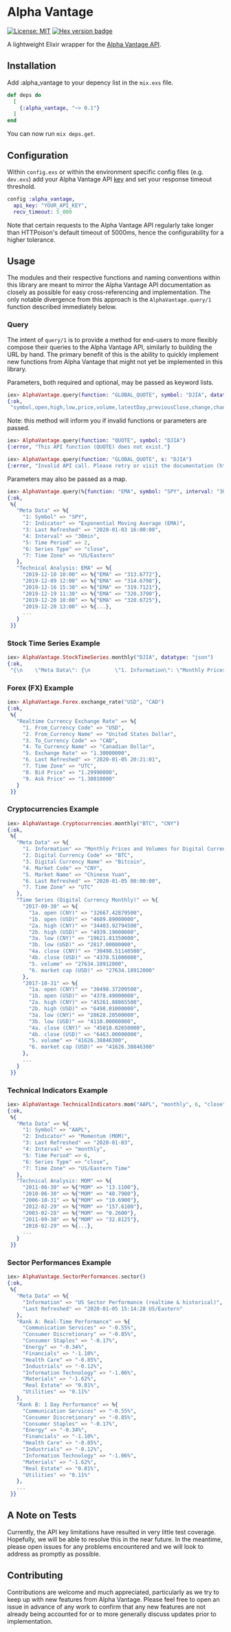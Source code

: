 # Alpha Vantage

[![License: MIT](https://img.shields.io/badge/License-MIT-yellow.svg)](https://opensource.org/licenses/MIT)
[![Hex version badge](https://img.shields.io/hexpm/v/alpha_vantage.svg)](https://hex.pm/packages/alpha_vantage)

A lightweight Elixir wrapper for the [Alpha Vantage API](https://www.alphavantage.co/).

## Installation

Add :alpha_vantage to your depency list in the `mix.exs` file.

```elixir
def deps do
  [
    {:alpha_vantage, "~> 0.1"}
  ]
end
```

You can now run `mix deps.get`.

## Configuration

Within `config.exs` or within the environment specific config files (e.g. `dev.exs`) add your Alpha Vantage API [key](https://www.alphavantage.co/support/#api-key) and set your response timeout threshold.

```elixir
config :alpha_vantage,
  api_key: "YOUR_API_KEY",
  recv_timeout: 5_000
```

Note that certain requests to the Alpha Vantage API regularly take longer than HTTPoison's default timeout of 5000ms, hence the configurability for a higher tolerance.

## Usage

The modules and their respective functions and naming conventions within this library are meant to mirror the Alpha Vantage API documentation as closely as possible for easy cross-referencing and implementation. The only notable divergence from this approach is the `AlphaVantage.query/1` function described immediately below.

### Query

The intent of `query/1` is to provide a method for end-users to more flexibly compose their queries to the Alpha Vantage API, similarly to building the URL by hand. The primary benefit of this is the ability to quickly implement new functions from Alpha Vantage that might not yet be implemented in this library.

Parameters, both required and optional, may be passed as keyword lists.
```elixir
iex> AlphaVantage.query(function: "GLOBAL_QUOTE", symbol: "DJIA", datatype: "csv")
{:ok,
 "symbol,open,high,low,price,volume,latestDay,previousClose,change,changePercent\r\nDJIA,28553.3301,28716.3105,28500.3594,28634.8809,239590000,2020-01-03,28868.8008,-233.9199,-0.8103%\r\n"}
```

Note: this method will inform you if invalid functions or parameters are passed.
```elixir
iex> AlphaVantage.query(function: "QUOTE", symbol: "DJIA")
{:error, "This API function (QUOTE) does not exist."}

iex> AlphaVantage.query(function: "GLOBAL_QUOTE", s: "DJIA")
{:error, "Invalid API call. Please retry or visit the documentation (https://www.alphavantage.co/documentation/) for GLOBAL_QUOTE."}
```

Parameters may also be passed as a map.
```elixir
iex> AlphaVantage.query(%{function: "EMA", symbol: "SPY", interval: "30min", time_period: 2, series_type: "close"})
{:ok,
 %{
   "Meta Data" => %{
     "1: Symbol" => "SPY",
     "2: Indicator" => "Exponential Moving Average (EMA)",
     "3: Last Refreshed" => "2020-01-03 16:00:00",
     "4: Interval" => "30min",
     "5: Time Period" => 2,
     "6: Series Type" => "close",
     "7: Time Zone" => "US/Eastern"
   },
   "Technical Analysis: EMA" => %{
     "2019-12-10 10:00" => %{"EMA" => "313.6772"},
     "2019-12-09 12:00" => %{"EMA" => "314.6798"},
     "2019-12-16 15:30" => %{"EMA" => "319.7121"},
     "2019-12-19 11:30" => %{"EMA" => "320.3790"},
     "2019-12-20 10:00" => %{"EMA" => "320.6725"},
     "2019-12-20 13:00" => %{...},
     ...
   }
 }}
```

### Stock Time Series Example
```elixir
iex> AlphaVantage.StockTimeSeries.monthly("DJIA", datatype: "json")
{:ok,
 "{\n    \"Meta Data\": {\n        \"1. Information\": \"Monthly Prices (open, high, low, close) and Volumes\",\n        \"2. Symbol\": \"DJIA\",\n        \"3. Last Refreshed\": \"2020-01-03\",\n        \"4. Time Zone\": \"US/Eastern\"\n    },\n    \"Monthly Time Series\": {\n        \"2020-01-03\": {\n            \"1. open\": \"28638.9707\",\n            \"2. high\": \"28872.8008\",\n            \"3. low\": \"10000.0000\",\n            \"4. close\": \"28634.8809\",\n            \"5. volume\": \"491410000\"\n        },\n        \"2019-12-31\": {\n            \"1. open\": \"28109.7402\",\n            \"2. high\": \"28701.6602\",\n            \"3. low\": \"27325.1309\",\n            \"4. close\": \"28538.4395\",\n            \"5. volume\": \"5086880000\"\n        },\n        \"2019-11-29\": {\n            \"1. open\": \"27142.9492\",\n            \"2. high\": \"28174.9707\",\n            \"3. low\": \"27142.9492\",\n            \"4. close\": \"28051.4102\",\n            \"5. volume\": \"4925180000\"\n        },\n        \"2019-10-31\": {\n            \"1. open\": \"26962.5391\",\n            \"2. high\": \"27204.3594\",\n            \"3. low\": \"25743.4609\",\n            \"4. close\": \"27046.2305\",\n            \"5. volume\": \"5658040000\"\n        },\n        \"2019-09-30\": {\n            \"1. open\": \"26198.2598\",\n            \"2. high\": \"27306.7305\",\n            \"3. low\": \"25978.2207\",\n            \"4. close\": \"26916.8301\",\n            \"5. volume\": \"5045520000\"\n        },\n        \"2019-08-30\": {\n            \"1. open\": \"26879.8594\",\n            \"2. high\": \"27175.5898\",\n            \"3. low\": \"25339.5996\",\n            \"4. close\": \"26403.2793\",\n            \"5. volume\": \"8170730000\"\n        },\n        \"2019-07-31\": {\n            \"1. open\": \"26805.8594\",\n            \"2. high\": \"27398.6797\",\n            \"3. low\": \"26616.2109\",\n            \"4. close\": \"26864.2695\",\n            \"5. volume\": \"5199240000\"\n        },\n        \"2019-06-28\": {\n            \"1. open\": \"24830.1602\",\n            \"2. high\": \"26907.3691\",\n            \"3. low\": \"24680.5703\",\n            \"4. close\": \"26599.9609\",\n            \"5. volume\": \"5544390000\"\n        },\n        \"2019-05-31\": {\n            \"1. open\": \"26639.0605\",\n            \"2. high\": \"26689.3906\",\n            \"3. low\": \"24809.5098\",\n            \"4. close\": \"24815.0391\",\n            \"5. volume\": \"6358230000\"\n        },\n        \"2019-04-30\": {\n            \"1. open\": \"26075.0996\",\n            \"2. high\": \"26695.9609\",\n            \"3. low\": \"26062.5898\",\n            \"4. close\": \"26592.9102\",\n            \"5. volume\": \"5854600000\"\n        },\n        \"2019-03-29\": {\n            \"1. open\": \"26019.6699\",\n            \"2. high\": \"26155.9805\",\n            \"3. low\": \"25208.0000\",\n            \"4. close\": \"25928.6797\",\n            \"5. volume\": \"6734060000\"\n        },\n        \"2019-02-28\": {\n            \"1. open\": \"25025.3105\",\n            \"2. high\": \"26241.4199\",\n            \"3. low\": \"24883.0391\",\n            \"4. close\": \"25916.0000\",\n            \"5. volume\": \"5434540000\"\n        },\n        \"2019-01-31\": {\n            \"1. open\": \"23058.6094\",\n            \"2. high\": \"25109.6191\",\n            \"3. low\": \"22638.4102\",\n            \"4. close\": \"24999.6699\",\n            \"5. volume\": \"7189200000\"\n        },\n        \"2018-12-31\": {\n            \"1. open\": \"25779.5703\",\n            \"2. high\": \"25980.2109\",\n            \"3. low\": \"21712.5293\",\n            \"4. close\": \"23327.4609\",\n            \"5. volume\": \"8101540000\"\n        },\n        \"2018-11-30\": {\n            \"1. open\": \"25142.0801\",\n            \"2. high\": \"26277.8203\",\n            \"3. low\": \"24268.7402\",\n            \"4. close\": \"25538.4609\",\n            \"5. volume\": \"7226940000\"\n        },\n        \"2018-10-31\": {\n            \"1. open\": \"26598.3594\",\n            \"2. high\": \"26951.8105\",\n            \"3. low\": \"24122.2305\",\n            \"4. close\": \"25115.7598\",\n            \"5. volume\": \"8373350000\"\n        },\n        \"2018-09-28\": {\n            \"1. open\": \"25916.0703\",\n            \"2. high\": \"26769.1602\",\n            \"3. low\": \"25754.3203\",\n            \"4. close\": \"26458.3105\",\n            \"5. volume\": \"5262500000\"\n        },\n        \"2018-08-31\": {\n            \"1. open\": \"25461.6309\",\n            \"2. high\": \"26167.93" <> ...}
 ```

### Forex (FX) Example
```elixir
iex> AlphaVantage.Forex.exchange_rate("USD", "CAD")
{:ok,
 %{
   "Realtime Currency Exchange Rate" => %{
     "1. From_Currency Code" => "USD",
     "2. From_Currency Name" => "United States Dollar",
     "3. To_Currency Code" => "CAD",
     "4. To_Currency Name" => "Canadian Dollar",
     "5. Exchange Rate" => "1.30000000",
     "6. Last Refreshed" => "2020-01-05 20:21:01",
     "7. Time Zone" => "UTC",
     "8. Bid Price" => "1.29990000",
     "9. Ask Price" => "1.30010000"
   }
 }}
```

### Cryptocurrencies Example
```elixir
iex> AlphaVantage.Cryptocurrencies.monthly("BTC", "CNY")
{:ok,
 %{
   "Meta Data" => %{
     "1. Information" => "Monthly Prices and Volumes for Digital Currency",
     "2. Digital Currency Code" => "BTC",
     "3. Digital Currency Name" => "Bitcoin",
     "4. Market Code" => "CNY",
     "5. Market Name" => "Chinese Yuan",
     "6. Last Refreshed" => "2020-01-05 00:00:00",
     "7. Time Zone" => "UTC"
   },
   "Time Series (Digital Currency Monthly)" => %{
     "2017-09-30" => %{
       "1a. open (CNY)" => "32667.42879500",
       "1b. open (USD)" => "4689.89000000",
       "2a. high (CNY)" => "34403.92794500",
       "2b. high (USD)" => "4939.19000000",
       "3a. low (CNY)" => "19621.81350000",
       "3b. low (USD)" => "2817.00000000",
       "4a. close (CNY)" => "30498.51140500",
       "4b. close (USD)" => "4378.51000000",
       "5. volume" => "27634.18912000",
       "6. market cap (USD)" => "27634.18912000"
     },
     "2017-10-31" => %{
       "1a. open (CNY)" => "30498.37209500",
       "1b. open (USD)" => "4378.49000000",
       "2a. high (CNY)" => "45261.88865500",
       "2b. high (USD)" => "6498.01000000",
       "3a. low (CNY)" => "28628.20500000",
       "3b. low (USD)" => "4110.00000000",
       "4a. close (CNY)" => "45018.02650000",
       "4b. close (USD)" => "6463.00000000",
       "5. volume" => "41626.38846300",
       "6. market cap (USD)" => "41626.38846300"
     },
     ...
   }
 }}
```

### Technical Indicators Example
```elixir
iex> AlphaVantage.TechnicalIndicators.mom("AAPL", "monthly", 6, "close")
{:ok,
 %{
   "Meta Data" => %{
     "1: Symbol" => "AAPL",
     "2: Indicator" => "Momentum (MOM)",
     "3: Last Refreshed" => "2020-01-03",
     "4: Interval" => "monthly",
     "5: Time Period" => 6,
     "6: Series Type" => "close",
     "7: Time Zone" => "US/Eastern Time"
   },
   "Technical Analysis: MOM" => %{
     "2011-06-30" => %{"MOM" => "13.1100"},
     "2010-06-30" => %{"MOM" => "40.7980"},
     "2006-10-31" => %{"MOM" => "10.6900"},
     "2012-02-29" => %{"MOM" => "157.6100"},
     "2003-02-28" => %{"MOM" => "0.2600"},
     "2011-09-30" => %{"MOM" => "32.8125"},
     "2016-02-29" => %{...},
     ...
   }
 }}
```

### Sector Performances Example
```elixir
iex> AlphaVantage.SectorPerformances.sector()
{:ok,
 %{
   "Meta Data" => %{
     "Information" => "US Sector Performance (realtime & historical)",
     "Last Refreshed" => "2020-01-05 15:14:28 US/Eastern"
   },
   "Rank A: Real-Time Performance" => %{
     "Communication Services" => "-0.55%",
     "Consumer Discretionary" => "-0.85%",
     "Consumer Staples" => "-0.17%",
     "Energy" => "-0.34%",
     "Financials" => "-1.10%",
     "Health Care" => "-0.85%",
     "Industrials" => "-0.12%",
     "Information Technology" => "-1.06%",
     "Materials" => "-1.62%",
     "Real Estate" => "0.81%",
     "Utilities" => "0.11%"
   },
   "Rank B: 1 Day Performance" => %{
     "Communication Services" => "-0.55%",
     "Consumer Discretionary" => "-0.85%",
     "Consumer Staples" => "-0.17%",
     "Energy" => "-0.34%",
     "Financials" => "-1.10%",
     "Health Care" => "-0.85%",
     "Industrials" => "-0.12%",
     "Information Technology" => "-1.06%",
     "Materials" => "-1.62%",
     "Real Estate" => "0.81%",
     "Utilities" => "0.11%"
   },
   ...
 }}
```

## A Note on Tests

Currently, the API key limitations have resulted in very little test coverage. Hopefully, we will be able to resolve this in the near future. In the meantime, please open issues for any problems encountered and we will look to address as promptly as possible.

## Contributing

Contributions are welcome and much appreciated, particularly as we try to keep up with new features from Alpha Vantage. Please feel free to open an issue in advance of any work to confirm that any new features are not already being accounted for or to more generally discuss updates prior to implementation.
